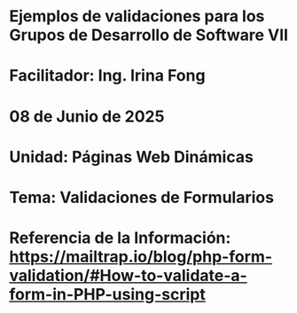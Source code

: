 ﻿# Ejemplos de validaciones para los Grupos de Desarrollo de Software VII
# Facilitador: Ing. Irina Fong
# 08 de Junio de 2025
# Unidad: Páginas Web Dinámicas
# Tema: Validaciones de Formularios
# Referencia de la Información: https://mailtrap.io/blog/php-form-validation/#How-to-validate-a-form-in-PHP-using-script
